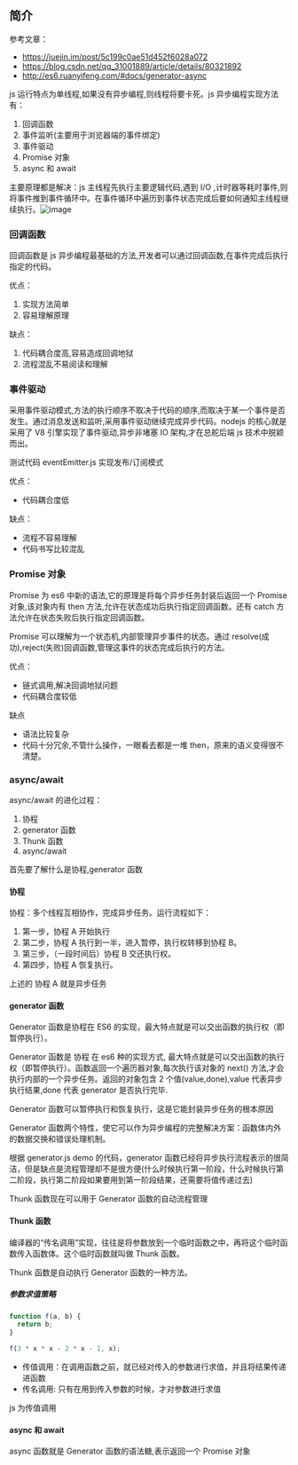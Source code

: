 ## 简介

参考文章：

- https://juejin.im/post/5c199c0ae51d452f6028a072
- https://blog.csdn.net/qq_31001889/article/details/80321892
- http://es6.ruanyifeng.com/#docs/generator-async

js 运行特点为单线程,如果没有异步编程,则线程将要卡死。js 异步编程实现方法有：

1. 回调函数
2. 事件监听(主要用于浏览器端的事件绑定)
3. 事件驱动
4. Promise 对象
5. async 和 await

主要原理都是解决：js 主线程先执行主要逻辑代码,遇到 I/O ,计时器等耗时事件,则将事件推到事件循环中。在事件循环中遍历到事件状态完成后要如何通知主线程继续执行。![image](http://www.runoob.com/wp-content/uploads/2015/09/event_loop.jpg)

### 回调函数

回调函数是 js 异步编程最基础的方法,开发者可以通过回调函数,在事件完成后执行指定的代码。

优点：

1. 实现方法简单
2. 容易理解原理

缺点：

1. 代码耦合度高,容易造成回调地狱
2. 流程混乱不易阅读和理解

### 事件驱动

采用事件驱动模式,方法的执行顺序不取决于代码的顺序,而取决于某一个事件是否发生。通过消息发送和监听,采用事件驱动继续完成异步代码。nodejs 的核心就是采用了 V8 引擎实现了事件驱动,异步非堵塞 IO 架构,才在总舵后端 js 技术中脱颖而出。

测试代码 eventEmitter.js 实现发布/订阅模式

优点：

- 代码耦合度低

缺点：

- 流程不容易理解
- 代码书写比较混乱

### Promise 对象

Promise 为 es6 中新的语法,它的原理是将每个异步任务封装后返回一个 Promise 对象,该对象内有 then 方法,允许在状态成功后执行指定回调函数。还有 catch 方法允许在状态失败后执行指定回调函数。

Promise 可以理解为一个状态机,内部管理异步事件的状态。通过 resolve(成功),reject(失败)回调函数,管理这事件的状态完成后执行的方法。

优点：

- 链式调用,解决回调地狱问题
- 代码耦合度较低

缺点

- 语法比较复杂
- 代码十分冗余,不管什么操作，一眼看去都是一堆 then，原来的语义变得很不清楚。

### async/await

async/await 的进化过程：

1. 协程
2. generator 函数
3. Thunk 函数
4. async/await

首先要了解什么是协程,generator 函数

#### 协程

协程：多个线程互相协作，完成异步任务。运行流程如下：

1. 第一步，协程 A 开始执行
2. 第二步，协程 A 执行到一半，进入暂停，执行权转移到协程 B。
3. 第三步，（一段时间后）协程 B 交还执行权。
4. 第四步，协程 A 恢复执行。

上述的 协程 A 就是异步任务

#### generator 函数

Generator 函数是协程在 ES6 的实现，最大特点就是可以交出函数的执行权（即暂停执行）。

Generator 函数是 协程 在 es6 种的实现方式, 最大特点就是可以交出函数的执行权（即暂停执行）。函数返回一个遍历器对象,每次执行该对象的 next() 方法,才会执行内部的一个异步任务。返回的对象包含 2 个值(value,done),value 代表异步执行结果,done 代表 generator 是否执行完毕.

Generator 函数可以暂停执行和恢复执行，这是它能封装异步任务的根本原因

Generator 函数两个特性，使它可以作为异步编程的完整解决方案：函数体内外的数据交换和错误处理机制。

根据 generator.js demo 的代码，generator 函数已经将异步执行流程表示的很简洁，但是缺点是流程管理却不是很方便(什么时候执行第一阶段，什么时候执行第二阶段，执行第二阶段如果要用到第一阶段结果，还需要将值传递过去)

Thunk 函数现在可以用于 Generator 函数的自动流程管理

#### Thunk 函数

编译器的“传名调用”实现，往往是将参数放到一个临时函数之中，再将这个临时函数传入函数体。这个临时函数就叫做 Thunk 函数。

Thunk 函数是自动执行 Generator 函数的一种方法。

##### 参数求值策略

```js
function f(a, b) {
  return b;
}

f(3 * x * x - 2 * x - 1, x);
```

- 传值调用：在调用函数之前，就已经对传入的参数进行求值，并且将结果传递进函数
- 传名调用: 只有在用到传入参数的时候，才对参数进行求值

js 为传值调用

#### async 和 await

async 函数就是 Generator 函数的语法糖,表示返回一个 Promise 对象
